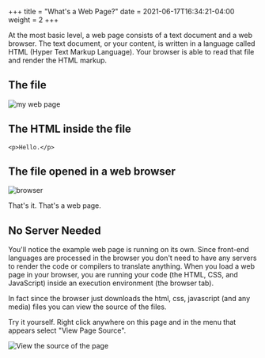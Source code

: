 +++
title = "What's a Web Page?"
date = 2021-06-17T16:34:21-04:00
weight = 2
+++

At the most basic level, a web page consists of a text document and a web browser. The text document, or your content, is written in a language called HTML (Hyper Text Markup Language). Your browser is able to read that file and render the HTML markup.

## The file

![my web page](../images/my-web-page.png)

## The HTML inside the file

``` 
<p>Hello.</p> 
```

## The file opened in a web browser

![browser](../images/browser.png)

That's it. That's a web page. 

## No Server Needed

You'll notice the example web page is running on its own. Since front-end languages are processed in the browser you don't need to have any servers to render the code or compilers to translate anything. When you load a web page in your browser, you are running your code (the HTML, CSS, and JavaScript) inside an execution environment (the browser tab). 

In fact since the browser just downloads the html, css, javascript (and any media) files you can view the source of the files. 

Try it yourself. Right click anywhere on this page and in the menu that appears select "View Page Source".

![View the source of the page](../images/view-source.jpg )